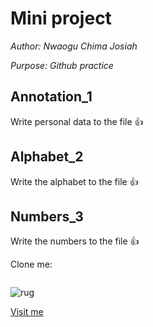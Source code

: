 # Mini project

*Author: Nwaogu Chima Josiah*

*Purpose: Github practice*

## Annotation_1
Write personal data to the file :thumbsup:

## Alphabet_2
Write the alphabet to the file :thumbsup:

## Numbers_3
Write the numbers to the file :thumbsup:

Clone me: 
```

```

![rug](https://www.rug.nl/_definition/shared/images/logo--en.png)

[Visit me](https://github.com/jorgeamaya)
